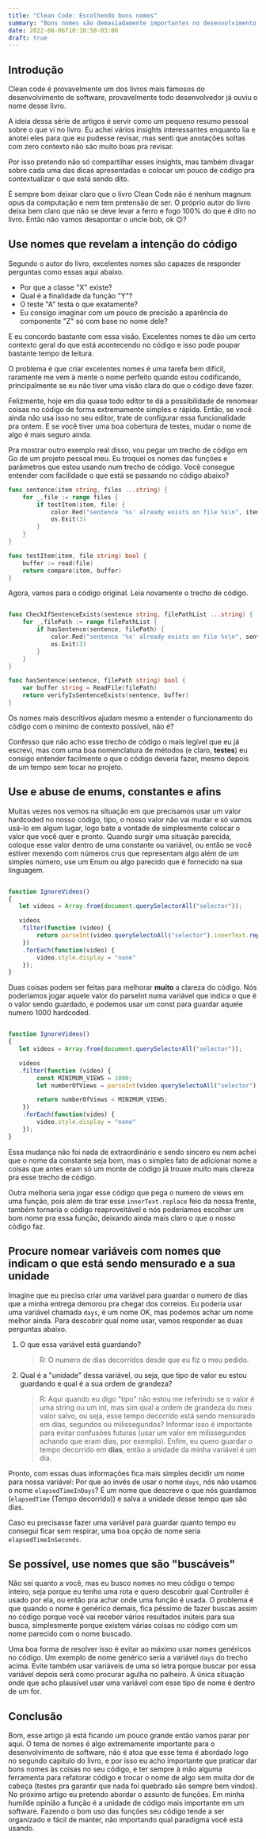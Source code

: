 ```yaml
---
title: "Clean Code: Escolhendo bons nomes"
summary: "Bons nomes são demasiadamente importantes no desenvolvimento de software e este artigo visa cobrir as melhores dicas do livro Clean Code sobre a escolha de bons nomes"
date: 2022-08-06T10:10:58-03:00
draft: true
---
```

## Introdução
Clean code é provavelmente um dos livros mais famosos do desenvolvimento de software, provavelmente todo desenvolvedor já ouviu o nome desse livro.

A ideia dessa série de artigos é servir como um pequeno resumo pessoal sobre o que vi no livro. Eu achei vários insights interessantes enquanto lia e anotei eles para que eu pudesse revisar, mas senti que anotações soltas com zero contexto não são muito boas pra revisar.

Por isso pretendo não só compartilhar esses insights, mas também divagar sobre cada uma das dicas apresentadas e colocar um pouco de código pra contextualizar o que está sendo dito.

É sempre bom deixar claro que o livro Clean Code não é nenhum magnum opus da computação e nem tem pretensão de ser. O próprio autor do livro deixa bem claro que não se deve levar a ferro e fogo 100% do que é dito no livro. Então não vamos desapontar o uncle bob, ok 😉?

## Use nomes que revelam a intenção do código
Segundo o autor do livro, excelentes nomes são capazes de responder perguntas como essas aqui abaixo.

* Por que a classe "X" existe?
* Qual é a finalidade da função "Y"?
* O teste "A" testa o que exatamente?
* Eu consigo imaginar com um pouco de precisão a aparência do componente "Z" só com base no nome dele?

E eu concordo bastante com essa visão. Excelentes nomes te dão um certo contexto geral do que está acontecendo no código e isso pode poupar bastante tempo de leitura.

O problema é que criar excelentes nomes é uma tarefa bem difícil, raramente me vem à mente o nome perfeito quando estou codificando, principalmente se eu não tiver uma visão clara do que o código deve fazer.

Felizmente, hoje em dia quase todo editor te dá a possibilidade de renomear coisas no código de forma extremamente simples e rápida. Então, se você ainda não usa isso no seu editor, trate de configurar essa funcionalidade pra ontem. E se você tiver uma boa cobertura de testes, mudar o nome de algo é mais seguro ainda.

Pra mostrar outro exemplo real disso, vou pegar um trecho de código em Go de um projeto pessoal meu.
Eu troquei os nomes das funções e parâmetros que estou usando num trecho de código. Você consegue entender com facilidade o que está se passando no código abaixo?

```go
func sentence(item string, files ...string) {
	for _,file := range files {
		if testItem(item, file) {
			color.Red("sentence '%s' already exists on file %s\n", item, file)
			os.Exit(3)
		}
	}
}

func testItem(item, file string) bool {
	buffer := read(file)
	return compare(item, buffer)
}
```
Agora, vamos para o código original. Leia novamente o trecho de código.

```go

func CheckIfSentenceExists(sentence string, filePathList ...string) {
	for _,filePath := range filePathList {
		if hasSentence(sentence, filePath) {
			color.Red("sentence '%s' already exists on file %s\n", sentence, filePath)
			os.Exit(3)
		}
	}
}

func hasSentence(sentence, filePath string) bool {
	var buffer string = ReadFile(filePath)
	return verifyIsSentenceExists(sentence, buffer)
}
```
Os nomes mais descritivos ajudam mesmo a entender o funcionamento do código com o mínimo de contexto possível, não é?

Confesso que não acho esse trecho de código o mais legível que eu já escrevi, mas com uma boa nomenclatura de métodos (e claro, **testes**) eu consigo entender facilmente o que o código deveria fazer, mesmo depois de um tempo sem tocar no projeto.


## Use e abuse de enums, constantes e afins
Muitas vezes nos vemos na situação em que precisamos usar um valor hardcoded no nosso código, tipo, o nosso valor não vai mudar e só vamos usá-lo em algum lugar, logo bate a vontade de simplesmente colocar o valor que você quer e pronto.
Quando surgir uma situação parecida, coloque esse valor dentro de uma constante ou variável, ou então se você estiver mexendo com números crus que representam algo além de um simples número, use um Enum ou algo parecido que é fornecido na sua linguagem.

```javascript

function IgnoreVideos()
{
   let videos = Array.from(document.querySelectorAll("selector"));

   videos
   .filter(function (video) {
        return parseInt(video.querySelectoAll("selector").innerText.replace(".", "")) < 1000;
    })
    .forEach(function(video) {
        video.style.display = "none"
    });
}

```

Duas coisas podem ser feitas para melhorar **muito** a clareza do código. Nós poderíamos jogar aquele valor do parseInt numa variável que indica o que é o valor sendo guardado, e podemos usar um const para guardar aquele numero 1000 hardcoded.

```javascript

function IgnoreVideos()
{
   let videos = Array.from(document.querySelectorAll("selector"));

   videos
   .filter(function (video) {
        const MINIMUM_VIEWS = 1000;
        let numberOfViews = parseInt(video.querySelectoAll("selector").innerText.replace(".", ""));

        return numberOfViews < MINIMUM_VIEWS;
    })
    .forEach(function(video) {
        video.style.display = "none"
    });
}

```
Essa mudança não foi nada de extraordinário e sendo sincero eu nem achei que o nome da constante seja bom, mas o simples fato de adicionar nome a coisas que antes eram só um monte de código já trouxe muito mais clareza pra esse trecho de código.

Outra melhoria seria jogar esse código que pega o numero de views em uma função, pois além de tirar esse `innerText.replace` feio da nossa frente, também tornaria o código reaproveitável e nós poderíamos escolher um bom nome pra essa função, deixando ainda mais claro o que o nosso código faz.

## Procure nomear variáveis com nomes que indicam o que está sendo mensurado e a sua unidade
Imagine que eu preciso criar uma variável para guardar o numero de dias que a minha entrega demorou pra chegar dos correios. Eu poderia usar uma variável chamada `days`, é um nome OK, mas podemos achar um nome melhor ainda.
Para descobrir qual nome usar, vamos responder as duas perguntas abaixo.
1. O que essa variável está guardando?
    > R: O numero de dias decorridos desde que eu fiz o meu pedido.
2. Qual é a "unidade" dessa variável, ou seja, que tipo de valor eu estou guardando e qual é a sua ordem de grandeza?
    > R: Aqui quando eu digo "tipo" não estou me referindo se o valor é uma string ou um int, mas sim qual a ordem de grandeza do meu valor salvo, ou seja, esse tempo decorrido está sendo mensurado em dias, segundos ou milissegundos? Informar isso é importante para evitar confusões futuras (usar um valor em milissegundos achando que eram dias, por exemplo). Enfim, eu quero guardar o tempo decorrido em **dias**, então a unidade da minha variável é um dia.

Pronto, com essas duas informações fica mais simples decidir um nome para nossa variável: Por que ao invés de usar o nome `days`, nós não usamos o nome `elapsedTimeInDays`? É um nome que descreve o que nós guardamos (`elapsedTime` (Tempo decorrido)) e salva a unidade desse tempo que são dias.

Caso eu precisasse fazer uma variável para guardar quanto tempo eu consegui ficar sem respirar, uma boa opção de nome seria `elapsedTimeInSeconds`.

## Se possível, use nomes que são "buscáveis"
Não sei quanto a você, mas eu busco nomes no meu código o tempo inteiro, seja porque eu tenho uma rota e quero descobrir qual Controller é usado por ela, ou então pra achar onde uma função é usada. O problema é que quando o nome é genérico demais, fica péssimo de fazer buscas assim no código porque você vai receber vários resultados inúteis para sua busca, simplesmente porque existem várias coisas no código com um nome parecido com o nome buscado.

Uma boa forma de resolver isso é evitar ao máximo usar nomes genéricos no código. Um exemplo de nome genérico seria a variável `days` do trecho acima. Evite também usar variáveis de uma só letra porque buscar por essa variável depois será como procurar agulha no palheiro. A única situação onde que acho plausível usar uma variável com esse tipo de nome é dentro de um for.

## Conclusão
Bom, esse artigo já está ficando um pouco grande então vamos parar por aqui. O tema de nomes é algo extremamente importante para o desenvolvimento de software, não é atoa que esse tema é abordado logo no segundo capitulo do livro, e por isso eu acho importante que praticar dar bons nomes às coisas no seu código, e ter sempre à mão alguma ferramenta para refatorar código e trocar o nome de algo sem muita dor de cabeça (testes pra garantir que nada foi quebrado são sempre bem vindos).
No próximo artigo eu pretendo abordar o assunto de funções. Em minha humilde opinião a função é a unidade de código mais importante em um software. Fazendo o bom uso das funções seu código tende a ser organizado e fácil de manter, não importando qual paradigma você está usando.
